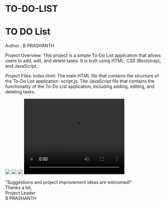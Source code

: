 # TO-DO-LIST
<h1>TO DO List </h1>
Author : B PRASHANTH

Project Overview:
This project is a simple To-Do List application that allows users to add, edit, and delete tasks. It is built using HTML, CSS (Bootstrap), and JavaScript.

Project Files:
index.html: The main HTML file that contains the structure of the To-Do List application.
script.js: The JavaScript file that contains the functionality of the To-Do List application, including adding, editing, and deleting tasks.

<img src="todo-images/Screenshot 2024-07-03 121447.png">
<img src="todo-images/Screenshot 2024-07-03 121436.png">
<img src="todo-images/Screenshot 2024-07-03 121032.png">

<video width="320" height="240" controls>
  <source src="todo-images/Document - Personal - Microsoft​ Edge 2024-07-03 12-11-11.mp4" type="video/mp4">
  
</video>

"Suggestions and project improvement ideas are welcomed!"
<br>
Thanks a lot,
<br>
Project Leader
<br>
B PRASHANTH
